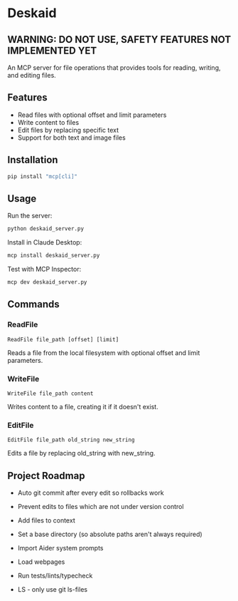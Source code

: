 # Deskaid

## WARNING: DO NOT USE, SAFETY FEATURES NOT IMPLEMENTED YET

An MCP server for file operations that provides tools for reading, writing, and editing files.

## Features

- Read files with optional offset and limit parameters
- Write content to files
- Edit files by replacing specific text
- Support for both text and image files

## Installation

```bash
pip install "mcp[cli]"
```

## Usage

Run the server:

```bash
python deskaid_server.py
```

Install in Claude Desktop:

```bash
mcp install deskaid_server.py
```

Test with MCP Inspector:

```bash
mcp dev deskaid_server.py
```

## Commands

### ReadFile

```
ReadFile file_path [offset] [limit]
```

Reads a file from the local filesystem with optional offset and limit parameters.

### WriteFile

```
WriteFile file_path content
```

Writes content to a file, creating it if it doesn't exist.

### EditFile

```
EditFile file_path old_string new_string
```

Edits a file by replacing old_string with new_string.

## Project Roadmap

- Auto git commit after every edit so rollbacks work
- Prevent edits to files which are not under version control
- Add files to context
- Set a base directory (so absolute paths aren't always required)
- Import Aider system prompts
- Load webpages
- Run tests/lints/typecheck

- LS - only use git ls-files
